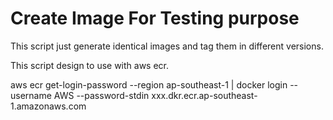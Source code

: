 # Create Image For Testing purpose

This script just generate identical images and tag them in different versions.

This script design to use with aws ecr.

aws ecr get-login-password --region ap-southeast-1 | docker login --username AWS --password-stdin xxx.dkr.ecr.ap-southeast-1.amazonaws.com
